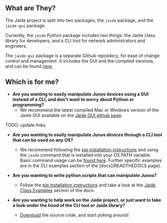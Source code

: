 ## What are They?  
The Jaide project is split into two packages, the `jaide` package, and the `jaide-gui` package.  

Currently, the `jaide` Python package includes two things: the Jaide class library for developers, and a CLI tool for network administrators and engineers.  

The `jaide-gui` package is a separate Github repository, for ease of change control and management. It includes the GUI and the compiled versions, and can be found [here](https://github.com/NetworkAutomation/jaide-gui).  

## Which is for me?  

 * **Are you wanting to easily manipulate Junos devices using a GUI instead of a CLI, and don't want to worry about Python or programming?**  
 	- We recommend the latest compiled Mac or Windows version of the Jaide GUI available on the [Jaide GUI github page](https://github.com/NetworkAutomation/jaide-gui).  

TODO: update links.  

 * **Are you wanting to easily manipulate Junos devices through a CLI tool that can be used on any OS?**  
 	- We recommend following the [pip installation instructions](installation.md) and using the `jaide` command that is installed into your OS PATH variable. Basic command usage can be [found here](usage.md). Further specific examples are in the CLI examples section of the [docs](READTHEDOCS page).  


 * **Are you wanting to write python scripts that can manipulate Junos?**  
 	- Follow the [pip installation instructions](installation.md) and take a look at the [Jaide Class Examples](examples/lib/examples.md) section of the docs.  

 * **Are you wanting to help work on the Jaide project, or just want to take a look under the hood of the CLI tool or Jaide library?**  
 	- [Download](https://github.com/NetworkAutomation/jaide) the source code, and start poking around!
 